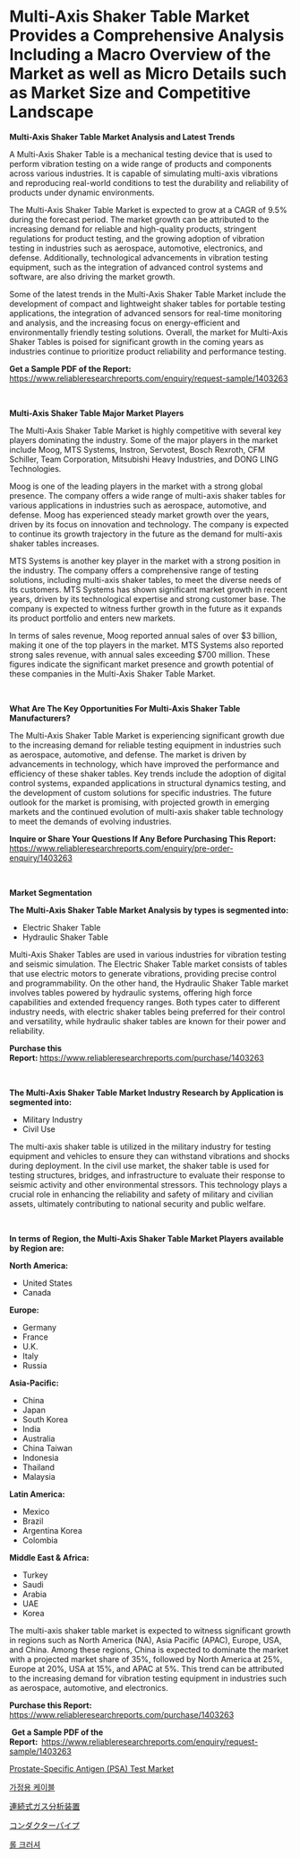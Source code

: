<p><h1>Multi-Axis Shaker Table Market Provides a Comprehensive Analysis Including a Macro Overview of the Market as well as Micro Details such as Market Size and Competitive Landscape</h1></p><p><strong>Multi-Axis Shaker Table Market Analysis and Latest Trends</strong></p>
<p><p>A Multi-Axis Shaker Table is a mechanical testing device that is used to perform vibration testing on a wide range of products and components across various industries. It is capable of simulating multi-axis vibrations and reproducing real-world conditions to test the durability and reliability of products under dynamic environments.</p><p>The Multi-Axis Shaker Table Market is expected to grow at a CAGR of 9.5% during the forecast period. The market growth can be attributed to the increasing demand for reliable and high-quality products, stringent regulations for product testing, and the growing adoption of vibration testing in industries such as aerospace, automotive, electronics, and defense. Additionally, technological advancements in vibration testing equipment, such as the integration of advanced control systems and software, are also driving the market growth.</p><p>Some of the latest trends in the Multi-Axis Shaker Table Market include the development of compact and lightweight shaker tables for portable testing applications, the integration of advanced sensors for real-time monitoring and analysis, and the increasing focus on energy-efficient and environmentally friendly testing solutions. Overall, the market for Multi-Axis Shaker Tables is poised for significant growth in the coming years as industries continue to prioritize product reliability and performance testing.</p></p>
<p><strong>Get a Sample PDF of the Report:&nbsp;</strong> <a href="https://www.reliableresearchreports.com/enquiry/request-sample/1403263">https://www.reliableresearchreports.com/enquiry/request-sample/1403263</a></p>
<p>&nbsp;</p>
<p><strong>Multi-Axis Shaker Table Major Market Players</strong></p>
<p><p>The Multi-Axis Shaker Table Market is highly competitive with several key players dominating the industry. Some of the major players in the market include Moog, MTS Systems, Instron, Servotest, Bosch Rexroth, CFM Schiller, Team Corporation, Mitsubishi Heavy Industries, and DONG LING Technologies.</p><p>Moog is one of the leading players in the market with a strong global presence. The company offers a wide range of multi-axis shaker tables for various applications in industries such as aerospace, automotive, and defense. Moog has experienced steady market growth over the years, driven by its focus on innovation and technology. The company is expected to continue its growth trajectory in the future as the demand for multi-axis shaker tables increases.</p><p>MTS Systems is another key player in the market with a strong position in the industry. The company offers a comprehensive range of testing solutions, including multi-axis shaker tables, to meet the diverse needs of its customers. MTS Systems has shown significant market growth in recent years, driven by its technological expertise and strong customer base. The company is expected to witness further growth in the future as it expands its product portfolio and enters new markets.</p><p>In terms of sales revenue, Moog reported annual sales of over $3 billion, making it one of the top players in the market. MTS Systems also reported strong sales revenue, with annual sales exceeding $700 million. These figures indicate the significant market presence and growth potential of these companies in the Multi-Axis Shaker Table Market.</p></p>
<p>&nbsp;</p>
<p><strong>What Are The Key Opportunities For Multi-Axis Shaker Table Manufacturers?</strong></p>
<p><p>The Multi-Axis Shaker Table Market is experiencing significant growth due to the increasing demand for reliable testing equipment in industries such as aerospace, automotive, and defense. The market is driven by advancements in technology, which have improved the performance and efficiency of these shaker tables. Key trends include the adoption of digital control systems, expanded applications in structural dynamics testing, and the development of custom solutions for specific industries. The future outlook for the market is promising, with projected growth in emerging markets and the continued evolution of multi-axis shaker table technology to meet the demands of evolving industries.</p></p>
<p><strong>Inquire or Share Your Questions If Any Before Purchasing This Report:</strong> <a href="https://www.reliableresearchreports.com/enquiry/pre-order-enquiry/1403263">https://www.reliableresearchreports.com/enquiry/pre-order-enquiry/1403263</a></p>
<p>&nbsp;</p>
<p><strong>Market Segmentation</strong></p>
<p><strong>The Multi-Axis Shaker Table Market Analysis by types is segmented into:</strong></p>
<p><ul><li>Electric Shaker Table</li><li>Hydraulic Shaker Table</li></ul></p>
<p><p>Multi-Axis Shaker Tables are used in various industries for vibration testing and seismic simulation. The Electric Shaker Table market consists of tables that use electric motors to generate vibrations, providing precise control and programmability. On the other hand, the Hydraulic Shaker Table market involves tables powered by hydraulic systems, offering high force capabilities and extended frequency ranges. Both types cater to different industry needs, with electric shaker tables being preferred for their control and versatility, while hydraulic shaker tables are known for their power and reliability.</p></p>
<p><strong>Purchase this Report:&nbsp;</strong><a href="https://www.reliableresearchreports.com/purchase/1403263">https://www.reliableresearchreports.com/purchase/1403263</a></p>
<p>&nbsp;</p>
<p><strong>The Multi-Axis Shaker Table Market Industry Research by Application is segmented into:</strong></p>
<p><ul><li>Military Industry</li><li>Civil Use</li></ul></p>
<p><p>The multi-axis shaker table is utilized in the military industry for testing equipment and vehicles to ensure they can withstand vibrations and shocks during deployment. In the civil use market, the shaker table is used for testing structures, bridges, and infrastructure to evaluate their response to seismic activity and other environmental stressors. This technology plays a crucial role in enhancing the reliability and safety of military and civilian assets, ultimately contributing to national security and public welfare.</p></p>
<p>&nbsp;</p>
<p><strong>In terms of Region, the Multi-Axis Shaker Table Market Players available by Region are:</strong></p>
<p>
    <p> <strong> North America: </strong>
        <ul>
            <li>United States</li>
            <li>Canada</li>
        </ul>
        </p> 
    <p> <strong> Europe: </strong>
        <ul>
            <li>Germany</li>
            <li>France</li>
            <li>U.K.</li>
            <li>Italy</li>
            <li>Russia</li>
        </ul>
        </p> 
    <p> <strong> Asia-Pacific: </strong>
        <ul>
            <li>China</li>
            <li>Japan</li>
            <li>South Korea</li>
            <li>India</li>
            <li>Australia</li>
            <li>China Taiwan</li>
            <li>Indonesia</li>
            <li>Thailand</li>
            <li>Malaysia</li>
        </ul>
        </p> 
    <p> <strong> Latin America: </strong>
        <ul>
            <li>Mexico</li>
            <li>Brazil</li>
            <li>Argentina Korea</li>
            <li>Colombia</li>
        </ul>
        </p> 
    <p> <strong> Middle East & Africa: </strong>
        <ul>
            <li>Turkey</li>
            <li>Saudi</li>
            <li>Arabia</li>
            <li>UAE</li>
            <li>Korea</li>
        </ul>
    </p>
    </p>
<p><p>The multi-axis shaker table market is expected to witness significant growth in regions such as North America (NA), Asia Pacific (APAC), Europe, USA, and China. Among these regions, China is expected to dominate the market with a projected market share of 35%, followed by North America at 25%, Europe at 20%, USA at 15%, and APAC at 5%. This trend can be attributed to the increasing demand for vibration testing equipment in industries such as aerospace, automotive, and electronics.</p></p>
<p><strong>Purchase this Report: </strong><a href="https://www.reliableresearchreports.com/purchase/1403263">https://www.reliableresearchreports.com/purchase/1403263</a></p>
<p>&nbsp;<strong>Get a Sample PDF of the Report:&nbsp;&nbsp;</strong><a href="https://www.reliableresearchreports.com/enquiry/request-sample/1403263">https://www.reliableresearchreports.com/enquiry/request-sample/1403263</a></p>
<p><strong></strong></p>
<p><p><a href="https://issuu.com/reportprime-2/docs/prostate-specific-antigen-psa-test-market-size-203">Prostate-Specific Antigen (PSA) Test Market</a></p><p><a href="https://medium.com/@hemantdesphyueqnd3dfnln68/%EC%A3%BC%EA%B1%B0%EC%9A%A9-%EC%BC%80%EC%9D%B4%EB%B8%94-%EC%8B%9C%EC%9E%A5-%EB%B3%B4%EA%B3%A0%EC%84%9C%EB%8A%94%EC%9D%B4-%EC%8B%9C%EC%9E%A5%EC%9D%98-%EC%B5%9C%EC%8B%A0-%ED%8A%B8%EB%A0%8C%EB%93%9C-%EB%B0%8F-%EC%84%B1%EC%9E%A5-%EA%B8%B0%ED%9A%8C%EB%A5%BC-%EB%B3%B4%EC%97%AC%EC%A4%8D%EB%8B%88%EB%8B%A4-dd5742f90ab2">가정용 케이블</a></p><p><a href="https://medium.com/@tilico28/%E9%80%A3%E7%B6%9A%E3%82%AC%E3%82%B9%E5%88%86%E6%9E%90%E5%99%A8%E5%B8%82%E5%A0%B4%E3%81%AF-%E5%B8%82%E5%A0%B4%E3%82%B7%E3%82%A7%E3%82%A2-%E5%B8%82%E5%A0%B4%E5%8B%95%E5%90%91-%E5%B8%82%E5%A0%B4%E6%88%90%E9%95%B7%E3%81%AB%E9%96%A2%E3%81%99%E3%82%8B%E6%83%85%E5%A0%B1%E3%82%92%E6%8F%90%E4%BE%9B%E3%81%97%E3%81%BE%E3%81%99-802e312fc136">連続式ガス分析装置</a></p><p><a href="https://medium.com/@tilico28/%E5%B0%8E%E7%AE%A1%E3%83%91%E3%82%A4%E3%83%97%E5%B8%82%E5%A0%B4%E8%A6%8F%E6%A8%A1%E3%81%AF-%E3%82%B0%E3%83%AD%E3%83%BC%E3%83%90%E3%83%AB%E7%94%A3%E6%A5%AD%E3%81%AB%E3%81%8A%E3%81%91%E3%82%8B%E6%9C%80%E9%81%A9%E3%81%AA%E3%83%9E%E3%83%BC%E3%82%B1%E3%83%86%E3%82%A3%E3%83%B3%E3%82%B0%E3%83%81%E3%83%A3%E3%83%B3%E3%83%8D%E3%83%AB%E3%82%92%E7%A4%BA%E3%81%97%E3%81%A6%E3%81%84%E3%81%BE%E3%81%99-8b287a6d45b7">コンダクターパイプ</a></p><p><a href="https://medium.com/@hemantdesphyueqnd3dfnln68/%EB%A1%A4-%ED%81%AC%EB%9F%AC%EC%85%94-%EC%8B%9C%EC%9E%A5-2031%EB%85%84%EA%B9%8C%EC%A7%80%EC%9D%98-%ED%8A%B8%EB%A0%8C%EB%93%9C-%EC%98%88%EC%B8%A1-%EB%B0%8F-%EA%B2%BD%EC%9F%81-%EB%B6%84%EC%84%9D-96b338c5cb74">롤 크러셔</a></p></p>